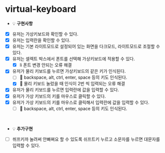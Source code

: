 # virtual-keyboard

- 💡 **구현사항**

* [x] 유저는 가상키보드와 확인할 수 있다.
* [x] 유저는 입력란을 확인할 수 있다.
* [x] 유저는 기본 라이트모드로 설정되어 있는 화면을 다크모드, 라이트모드로 조절할 수 있다.
* [x] 유저는 셀렉트 박스에서 폰트를 선택해 가상키보드에 적용할 수 있다.
  - [x] li 폰트 변경 안되는 오류 해결
* [x] 유저가 물리 키보드를 누르면 가상키보드의 같은 키가 인식된다.
  - [ ] 🔧 backspace, alt, ctrl, enter, space 등의 키도 인식된다.
  - [x] 🔧 물리 키보드 눌렀을 때 인식이 2번 씩 입력되는 오류 해결
* [x] 유저가 물리 키보드를 누르면 입력란에 값을 입력할 수 있다.
* [x] 유저가 가상 키보드의 키를 마우스로 클릭할 수 있다.
* [x] 유저가 가상 키보드의 키를 마우스로 클릭해서 입력란에 값을 입력할 수 있다.
  - [ ] 🔧 backspace, alt, ctrl, enter, space 등의 키도 인식된다.

<br/>

- 💡 **추가구현**

* [ ] 쒸프키까 눌려써 안빠쪄요 할 수 있도록 쉬프트키 누르고 소문자를 누르면 대문자를 입력할 수 있다.
